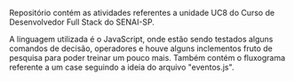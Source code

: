 Repositório contém as atividades referentes a unidade UC8 do Curso de Desenvolvedor Full Stack do SENAI-SP.

A linguagem utilizada é o JavaScript, onde estão sendo testados alguns comandos de decisão, operadores e houve alguns
inclementos fruto de pesquisa para poder treinar um pouco mais.
Também contém o fluxograma referente a um case seguindo a ideia do arquivo "eventos.js".